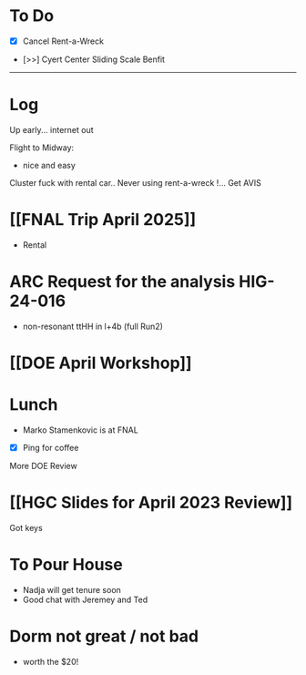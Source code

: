
# To Do

- [x] Cancel Rent-a-Wreck 
- [>>] Cyert Center Sliding Scale Benfit 


---

# Log

Up early... internet out

Flight to Midway:
- nice and easy

Cluster fuck with rental car.. Never using rent-a-wreck !... Get AVIS

# [[FNAL Trip April 2025]]
- Rental 

# ARC Request for the analysis HIG-24-016  
- non-resonant ttHH in l+4b (full Run2)

# [[DOE April Workshop]]


# Lunch
- Marko Stamenkovic is at FNAL 
- [x] Ping for coffee


More DOE Review

# [[HGC Slides for April 2023 Review]]


Got keys

# To Pour House
- Nadja will get tenure soon
- Good chat with Jeremey and Ted

# Dorm not great / not bad
- worth the $20!


